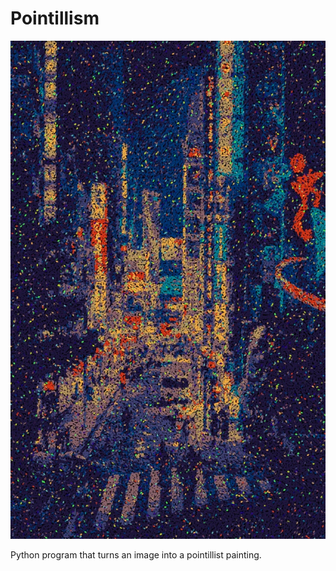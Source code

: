 # Pointillism

![alt text](https://github.com/erikchomez/Pointillism/blob/main/edits/tokyo.png.jpeg)


Python program that turns an image into a pointillist painting.

